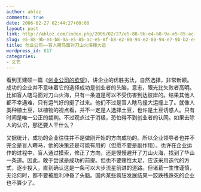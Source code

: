 ```yaml
---
author: abloz
comments: true
date: 2006-02-27 02:44:27+00:00
layout: post
link: http://abloz.com/index.php/2006/02/27/e5-88-9b-e4-b8-9a-e5-85-ac-e5-8f-b8-e2-80-94-e2-80-94-e7-9b-b2-e4-ba-ba-e7-9e-8e-e9-a9-ac-e9-9d-a2-e5-af-b9-e5-88-80-e5-b1-b1-e7-81-ab-e6-b5-b7-e6-92-9e-e5-a4-a7-e8-bf-90/
slug: e5-88-9b-e4-b8-9a-e5-85-ac-e5-8f-b8-e2-80-94-e2-80-94-e7-9b-b2-e4-ba-ba-e7-9e-8e-e9-a9-ac-e9-9d-a2-e5-af-b9-e5-88-80-e5-b1-b1-e7-81-ab-e6-b5-b7-e6-92-9e-e5-a4-a7-e8-bf-90
title: 创业公司——盲人瞎马面对刀山火海撞大运
wordpress_id: 617
categories:
- 文艺
---
```


看到王建硕一篇《[创业公司的欲望](http://home.wangjianshuo.com/cn/20060126_aec.htm)》，讲企业的优胜劣汰，自然选择，非常新颖。成功的企业并不意味着它的选择成功是创业者的头脑，意志，眼光比失败者高明。比如盲人瞎马面对刀山火海，只有一条道是可以不受伤害到达彼岸的。结果其他人都不幸遇难，只有运气好的挺了过来。他们不过是盲人瞎马撞大运撞上了。就像人类种植土豆，以植物的视点看，并不一定是人选择土豆，也许是土豆诱惑人。只有时间是唯一公正的裁判。不过观点过于消极，恐怕得不到创业者的认同。如果去除人的认识，那还要人干什么？




又据统计，成功的企业往往并不是做刚开始的方向成功的。所以企业领导者也并不完全是盲人瞎马，他的决策还是可能有用的（但愿不要是副作用）。也许在企业运作的过程中，盲人通过摸索，修正了方向，还是慢慢避开了刀山火海，找到了华山一条道。因此，敢于尝试是成功的前提。但也不要赌性太足，应该采用迭代的方式，逐步投入，直到确认这是一条可以大步流星前进的道路。但诸葛一生惟谨慎，无论何时，都不要被胜利冲昏了头脑。国内某些疯狂发展结果一跤跌残跌死的企业也不算少了。




 
